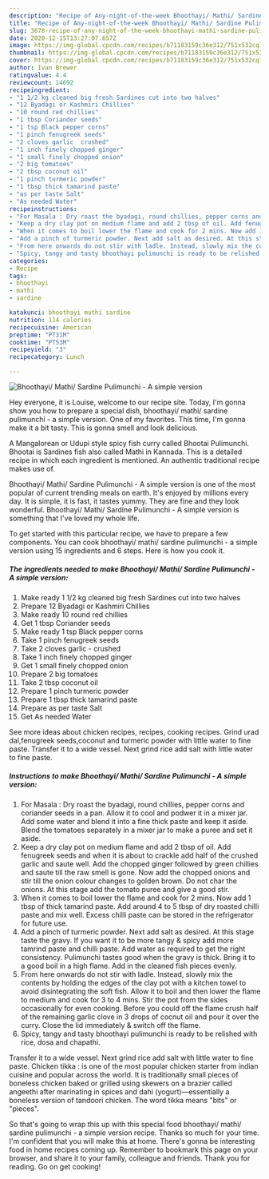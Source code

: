 ```yaml
---
description: "Recipe of Any-night-of-the-week Bhoothayi/ Mathi/ Sardine Pulimunchi - A simple version"
title: "Recipe of Any-night-of-the-week Bhoothayi/ Mathi/ Sardine Pulimunchi - A simple version"
slug: 3678-recipe-of-any-night-of-the-week-bhoothayi-mathi-sardine-pulimunchi-a-simple-version
date: 2020-12-15T13:27:07.657Z
image: https://img-global.cpcdn.com/recipes/b71183159c36e312/751x532cq70/bhoothayi-mathi-sardine-pulimunchi-a-simple-version-recipe-main-photo.jpg
thumbnail: https://img-global.cpcdn.com/recipes/b71183159c36e312/751x532cq70/bhoothayi-mathi-sardine-pulimunchi-a-simple-version-recipe-main-photo.jpg
cover: https://img-global.cpcdn.com/recipes/b71183159c36e312/751x532cq70/bhoothayi-mathi-sardine-pulimunchi-a-simple-version-recipe-main-photo.jpg
author: Ivan Brewer
ratingvalue: 4.4
reviewcount: 14692
recipeingredient:
- "1 1/2 kg cleaned big fresh Sardines cut into two halves"
- "12 Byadagi or Kashmiri Chillies"
- "10 round red chillies"
- "1 tbsp Coriander seeds"
- "1 tsp Black pepper corns"
- "1 pinch fenugreek seeds"
- "2 cloves garlic  crushed"
- "1 inch finely chopped ginger"
- "1 small finely chopped onion"
- "2 big tomatoes"
- "2 tbsp coconut oil"
- "1 pinch turmeric powder"
- "1 tbsp thick tamarind paste"
- "as per taste Salt"
- "As needed Water"
recipeinstructions:
- "For Masala : Dry roast the byadagi, round chillies, pepper corns and coriander seeds in a pan. Allow it to cool and podwer it in a mixer jar. Add some water and blend it into a fine thick paste and keep it aside. Blend the tomatoes separately in a mixer jar to make a puree and set it aside."
- "Keep a dry clay pot on medium flame and add 2 tbsp of oil. Add fenugreek seeds and when it is about to crackle add half of the crushed garlic and saute well. Add the chopped ginger followed by green chillies and saute till the raw smell is gone. Now add the chopped onions and stir till the onion colour changes to golden brown. Do not char the onions. At this stage add the tomato puree and give a good stir."
- "When it comes to boil lower the flame and cook for 2 mins. Now add 1 tbsp of thick tamarind paste. Add around 4 to 5 tbsp of dry roasted chilli paste and mix well. Excess chilli paste can be stored in the refrigerator for future use."
- "Add a pinch of turmeric powder. Next add salt as desired. At this stage taste the gravy. If you want it to be more tangy &amp; spicy add more tamrind paste and chilli paste. Add water as required to get the right consistency. Pulimunchi tastes good when the gravy is thick. Bring it to a good boil in a high flame. Add in the cleaned fish pieces evenly."
- "From here onwards do not stir with ladle. Instead, slowly mix the contents by holding the edges of the clay pot with a kitchen towel to avoid disintegrating the soft fish. Allow it to boil and then lower the flame to medium and cook for 3 to 4 mins. Stir the pot from the sides occasionally for even cooking. Before you could off the flame crush half of the remaining garlic clove in 3 drops of cocnut oil and pour it over the curry. Close the lid immediately &amp; switch off the flame."
- "Spicy, tangy and tasty bhoothayi pulimunchi is ready to be relished with rice, dosa and chapathi."
categories:
- Recipe
tags:
- bhoothayi
- mathi
- sardine

katakunci: bhoothayi mathi sardine 
nutrition: 114 calories
recipecuisine: American
preptime: "PT31M"
cooktime: "PT53M"
recipeyield: "3"
recipecategory: Lunch

---
```



![Bhoothayi/ Mathi/ Sardine Pulimunchi - A simple version](https://img-global.cpcdn.com/recipes/b71183159c36e312/751x532cq70/bhoothayi-mathi-sardine-pulimunchi-a-simple-version-recipe-main-photo.jpg)

Hey everyone, it is Louise, welcome to our recipe site. Today, I'm gonna show you how to prepare a special dish, bhoothayi/ mathi/ sardine pulimunchi - a simple version. One of my favorites. This time, I'm gonna make it a bit tasty. This is gonna smell and look delicious.

A Mangalorean or Udupi style spicy fish curry called Bhootai Pulimunchi. Bhootai is Sardines fish also called Mathi in Kannada. This is a detailed recipe in which each ingredient is mentioned. An authentic traditional recipe makes use of.

Bhoothayi/ Mathi/ Sardine Pulimunchi - A simple version is one of the most popular of current trending meals on earth. It's enjoyed by millions every day. It is simple, it is fast, it tastes yummy. They are fine and they look wonderful. Bhoothayi/ Mathi/ Sardine Pulimunchi - A simple version is something that I've loved my whole life.


To get started with this particular recipe, we have to prepare a few components. You can cook bhoothayi/ mathi/ sardine pulimunchi - a simple version using 15 ingredients and 6 steps. Here is how you cook it.

<!--inarticleads1-->

##### The ingredients needed to make Bhoothayi/ Mathi/ Sardine Pulimunchi - A simple version:

1. Make ready 1 1/2 kg cleaned big fresh Sardines cut into two halves
1. Prepare 12 Byadagi or Kashmiri Chillies
1. Make ready 10 round red chillies
1. Get 1 tbsp Coriander seeds
1. Make ready 1 tsp Black pepper corns
1. Take 1 pinch fenugreek seeds
1. Take 2 cloves garlic - crushed
1. Take 1 inch finely chopped ginger
1. Get 1 small finely chopped onion
1. Prepare 2 big tomatoes
1. Take 2 tbsp coconut oil
1. Prepare 1 pinch turmeric powder
1. Prepare 1 tbsp thick tamarind paste
1. Prepare as per taste Salt
1. Get As needed Water


See more ideas about chicken recipes, recipes, cooking recipes. Grind urad dal,fenugreek seeds,coconut and turmeric powder with little water to fine paste. Transfer it to a wide vessel. Next grind rice add salt with little water to fine paste. 

<!--inarticleads2-->

##### Instructions to make Bhoothayi/ Mathi/ Sardine Pulimunchi - A simple version:

1. For Masala : Dry roast the byadagi, round chillies, pepper corns and coriander seeds in a pan. Allow it to cool and podwer it in a mixer jar. Add some water and blend it into a fine thick paste and keep it aside. Blend the tomatoes separately in a mixer jar to make a puree and set it aside.
1. Keep a dry clay pot on medium flame and add 2 tbsp of oil. Add fenugreek seeds and when it is about to crackle add half of the crushed garlic and saute well. Add the chopped ginger followed by green chillies and saute till the raw smell is gone. Now add the chopped onions and stir till the onion colour changes to golden brown. Do not char the onions. At this stage add the tomato puree and give a good stir.
1. When it comes to boil lower the flame and cook for 2 mins. Now add 1 tbsp of thick tamarind paste. Add around 4 to 5 tbsp of dry roasted chilli paste and mix well. Excess chilli paste can be stored in the refrigerator for future use.
1. Add a pinch of turmeric powder. Next add salt as desired. At this stage taste the gravy. If you want it to be more tangy &amp; spicy add more tamrind paste and chilli paste. Add water as required to get the right consistency. Pulimunchi tastes good when the gravy is thick. Bring it to a good boil in a high flame. Add in the cleaned fish pieces evenly.
1. From here onwards do not stir with ladle. Instead, slowly mix the contents by holding the edges of the clay pot with a kitchen towel to avoid disintegrating the soft fish. Allow it to boil and then lower the flame to medium and cook for 3 to 4 mins. Stir the pot from the sides occasionally for even cooking. Before you could off the flame crush half of the remaining garlic clove in 3 drops of cocnut oil and pour it over the curry. Close the lid immediately &amp; switch off the flame.
1. Spicy, tangy and tasty bhoothayi pulimunchi is ready to be relished with rice, dosa and chapathi.


Transfer it to a wide vessel. Next grind rice add salt with little water to fine paste. Chicken tikka : is one of the most popular chicken starter from indian cuisine and popular across the world. It is traditionally small pieces of boneless chicken baked or grilled using skewers on a brazier called angeethi after marinating in spices and dahi (yogurt)—essentially a boneless version of tandoori chicken. The word tikka means &#34;bits&#34; or &#34;pieces&#34;. 

So that's going to wrap this up with this special food bhoothayi/ mathi/ sardine pulimunchi - a simple version recipe. Thanks so much for your time. I'm confident that you will make this at home. There's gonna be interesting food in home recipes coming up. Remember to bookmark this page on your browser, and share it to your family, colleague and friends. Thank you for reading. Go on get cooking!
